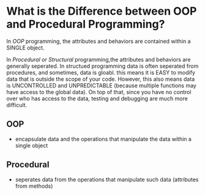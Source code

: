 # What is the Difference between OOP and Procedural Programming? 

In *OOP* programming, the attributes and behaviors are contained within 
a SINGLE object. 

In *Procedural or Structural* programming,the attributes and behaviors 
are generally seperated. In structued programming data is often seperated 
from procedures, and sometimes, data is gloabl. this means it is EASY to 
modify data that is outside the scope of your code. However, this also means 
data is UNCONTROLLED and UNPREDICTABLE (because multiple functions may have 
access to the global data). On top of that, since you have no control over 
who has access to the data, testing and debugging are much more difficult. 

## OOP 
- encapsulate data and the operations that manipulate the data within a single object


## Procedural 
- seperates data from the operations that manipulate such data (attributes from methods) 
 

